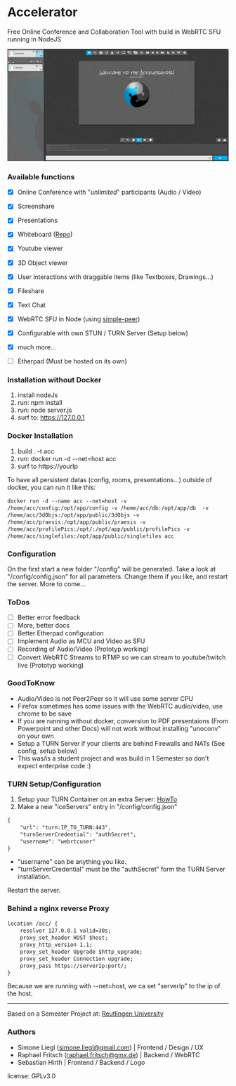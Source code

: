 # Accelerator
Free Online Conference and Collaboration Tool with build in WebRTC SFU running in NodeJS

![previmg](/public/images/acc.png)

### Available functions ###

- [x] Online Conference with "*unlimited*" participants (Audio / Video)
- [x] Screenshare
- [x] Presentations
- [x] Whiteboard ([Repo](https://github.com/cracker0dks/whiteboard))
- [x] Youtube viewer
- [x] 3D Object viewer
- [x] User interactions with draggable items (like Textboxes, Drawings...)
- [x] Fileshare
- [x] Text Chat
- [x] WebRTC SFU in Node (using [simple-peer](https://github.com/feross/simple-peer))
- [x] Configurable with own STUN / TURN Server (Setup below)
- [x] much more...

- [ ] Etherpad (Must be hosted on its own)

### Installation without Docker ###
1. install nodeJs
2. run: npm install
3. run: node server.js
4. surf to: https://127.0.0.1

### Docker Installation ###
1. build . -t acc
2. run: docker run -d --net=host acc
3. surf to https://yourIp

To have all persistent datas (config, rooms, presentations...) outside of docker, you can run it like this:

```
docker run -d --name acc --net=host -v /home/acc/config:/opt/app/config -v /home/acc/db:/opt/app/db  -v /home/acc/3dObjs:/opt/app/public/3dObjs -v /home/acc/praesis:/opt/app/public/praesis -v /home/acc/profilePics:/opt/:/opt/app/public/profilePics -v /home/acc/singlefiles:/opt/app/public/singlefiles acc
```
### Configuration ###
On the first start a new folder "/config" will be generated. Take a look at "/config/config.json" for all parameters. Change them if you like, and restart the server. More to come...

### ToDos ###

- [ ] Better error feedback
- [ ] More, better docs
- [ ] Better Etherpad configuration
- [ ] Implement Audio as MCU and Video as SFU
- [ ] Recording of Audio/Video (Prototyp working)
- [ ] Convert WebRTC Streams to RTMP so we can stream to youtube/twitch live (Prototyp working)

### GoodToKnow ###

* Audio/Video is not Peer2Peer so it will use some server CPU
* Firefox sometimes has some issues with the WebRTC audio/video, use chrome to be save
* If you are running without docker, conversion to PDF presentaions (From Powerpoint and other Docs) will not work without installing "unoconv" on your own 
* Setup a TURN Server if your clients are behind Firewalls and NATs (See config, setup below)
* This was/is a student project and was build in 1 Semester so don't expect enterprise code :)

### TURN Setup/Configuration ###
1. Setup your TURN Container on an extra Server: [HowTo](https://github.com/cracker0dks/turn-server-docker-image/blob/master/README.md)
2. Make a new "iceServers" entry in "/config/config.json"
```
{
	"url": "turn:IP_TO_TURN:443",
	"turnServerCredential": "authSecret",
	"username": "webrtcuser"
}
```
- "username" can be anything you like.
- "turnServerCredential" must be the "authSecret" form the TURN Server installation.

Restart the server.

### Behind a nginx reverse Proxy ###
```
location /acc/ {
	resolver 127.0.0.1 valid=30s;
	proxy_set_header HOST $host;
	proxy_http_version 1.1;
	proxy_set_header Upgrade $http_upgrade;
	proxy_set_header Connection upgrade;
	proxy_pass https://serverIp:port/;
}
```
Because we are running with --net=host, we ca set "serverIp" to the ip of the host.

-------------------------

Based on a Semester Project at: [Reutlingen University](https://www.reutlingen-university.de)

### Authors ###
* Simone Liegl (simone.liegl@gmail.com) | Frontend / Design / UX
* Raphael Fritsch (raphael.fritsch@gmx.de) | Backend / WebRTC
* Sebastian Hirth | Frontend / Backend / Logo

license: GPLv3.0

